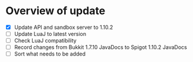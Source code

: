 Overview of update
==================

 - [x] Update API and sandbox server to 1.10.2
 - [ ] Update LuaJ to latest version 
 - [ ] Check LuaJ compatibility
 - [ ] Record changes from Bukkit 1.7.10 JavaDocs to Spigot 1.10.2 JavaDocs
 - [ ] Sort what needs to be added